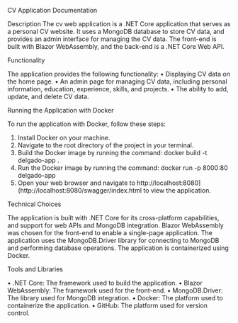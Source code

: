CV Application Documentation

Description
The cv web application is a .NET Core application that serves as a personal CV website. 
It uses a MongoDB database to store CV data, and provides an admin interface for managing the CV data. 
The front-end is built with Blazor WebAssembly, and the back-end is a .NET Core Web API.

Functionality

The application provides the following functionality:
•	Displaying CV data on the home page.
•	An admin page for managing CV data, including personal information, education, experience, skills, and projects.
•	The ability to add, update, and delete CV data.


Running the Application with Docker

To run the application with Docker, follow these steps:
1.	Install Docker on your machine.
2.	Navigate to the root directory of the project in your terminal.
3.	Build the Docker image by running the command: docker build -t delgado-app .
4.	Run the Docker image by running the command: docker run -p 8000:80 delgado-app
5.	Open your web browser and navigate to http://localhost:8080](http://localhost:8080/swagger/index.html to view the application.

Technical Choices

The application is built with .NET Core for its  cross-platform capabilities,
and support for web APIs and MongoDB integration. Blazor WebAssembly was chosen for the front-end to enable a single-page 
application.
The application uses the MongoDB.Driver library for connecting to MongoDB and performing database operations.
The application is containerized using Docker.


Tools and Libraries

•	.NET Core: The framework used to build the application.
•	Blazor WebAssembly: The framework used for the front-end.
•	MongoDB.Driver: The library used for MongoDB integration.
•	Docker: The platform used to containerize the application.
•	GitHub: The platform used for version control.
